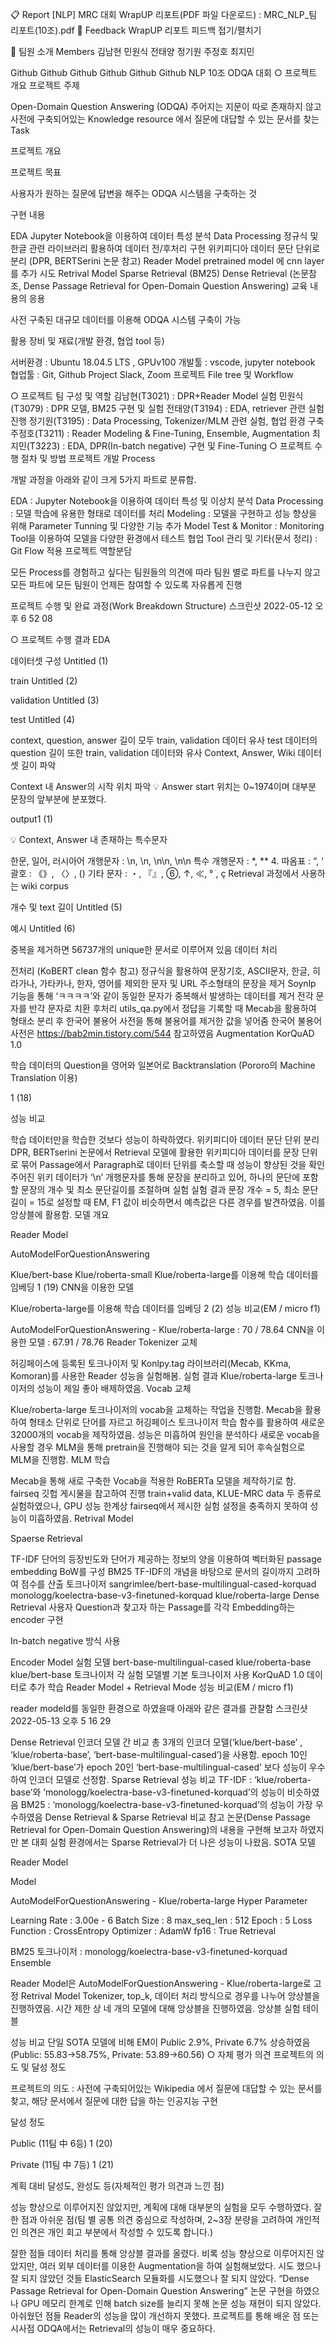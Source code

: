📋 Report
[NLP] MRC 대회 WrapUP 리포트(PDF 파일 다운로드) : MRC_NLP_팀 리포트(10조).pdf
💯 Feedback
WrapUP 리포트 피드백 접기/펼치기

👋 팀원 소개
Members
김남현	민원식	전태양	정기원	주정호	최지민
					
Github	Github	Github	Github	Github	Github
NLP 10조 ODQA 대회
○ 프로젝트 개요
프로젝트 주제

Open-Domain Question Answering (ODQA) 주어지는 지문이 따로 존재하지 않고 사전에 구축되어있는 Knowledge resource 에서 질문에 대답할 수 있는 문서를 찾는 Task

프로젝트 개요

프로젝트 목표

사용자가 원하는 질문에 답변을 해주는 ODQA 시스템을 구축하는 것

구현 내용

EDA
Jupyter Notebook을 이용하여 데이터 특성 분석
Data Processing
정규식 및 한글 관련 라이브러리 활용하여 데이터 전/후처리 구현
위키피디아 데이터 문단 단위로 분리 (DPR, BERTSerini 논문 참고)
Reader Model
pretrained model 에 cnn layer를 추가 시도
Retrival Model
Sparse Retrieval (BM25)
Dense Retrieval (논문참조, Dense Passage Retrieval for Open-Domain Question Answering)
교육 내용의 응용

사전 구축된 대규모 데이터를 이용해 ODQA 시스템 구축이 가능

활용 장비 및 재료(개발 환경, 협업 tool 등)

서버환경 : Ubuntu 18.04.5 LTS , GPUv100
개발툴 : vscode, jupyter notebook
협업툴 : Git, Github Project Slack, Zoom
프로젝트 File tree 및 Workflow

○ 프로젝트 팀 구성 및 역할
김남현(T3021) : DPR+Reader Model 실험
민원식(T3079) : DPR 모델, BM25 구현 및 실험
전태양(T3194) : EDA, retriever 관련 실험 진행
정기원(T3195) : Data Processing, Tokenizer/MLM 관련 실험, 협업 환경 구축
주정호(T3211) : Reader Modeling & Fine-Tuning, Ensemble, Augmentation
최지민(T3223) : EDA, DPR(In-batch negative) 구현 및 Fine-Tuning
○ 프로젝트 수행 절차 및 방법
프로젝트 개발 Process

개발 과정을 아래와 같이 크게 5가지 파트로 분류함.

EDA : Jupyter Notebook을 이용하여 데이터 특성 및 이상치 분석
Data Processing : 모델 학습에 유용한 형태로 데이터를 처리
Modeling : 모델을 구현하고 성능 향상을 위해 Parameter Tunning 및 다양한 기능 추가
Model Test & Monitor : Monitoring Tool을 이용하여 모델을 다양한 환경에서 테스트
협업 Tool 관리 및 기타(문서 정리) : Git Flow 적용
프로젝트 역할분담

모든 Process를 경험하고 싶다는 팀원들의 의견에 따라 팀원 별로 파트를 나누지 않고 모든 파트에 모든 팀원이 언제든 참여할 수 있도록 자유롭게 진행

프로젝트 수행 및 완료 과정(Work Breakdown Structure) 스크린샷 2022-05-12 오후 6 52 08

○ 프로젝트 수행 결과
EDA

데이터셋 구성 Untitled (1)

train Untitled (2)

validation Untitled (3)

test Untitled (4)

context, question, answer 길이 모두 train, validation 데이터 유사
test 데이터의 question 길이 또한 train, validation 데이터와 유사
Context, Answer, Wiki 데이터셋 길이 파악

Context 내 Answer의 시작 위치 파악
💡 Answer start 위치는 0~1974이며 대부분 문장의 앞부분에 분포했다.

output1 (1)

💡 Context, Answer 내 존재하는 특수문자

한문, 일어, 러시아어
개행문자 : \n, \n, \n\n, \n\n
특수 개행문자 : *, ** 4. 따옴표 : “, ‘
괄호 : 《》, 〈〉, ()
기타 문자 : ・, 『』, ⑥, ↑, ≪, ° ׁ, ç
Retrieval 과정에서 사용하는 wiki corpus

개수 및 text 길이 Untitled (5)

예시 Untitled (6)

중복을 제거하면 56737개의 unique한 문서로 이루어져 있음
데이터 처리

전처리 (KoBERT clean 함수 참고)
정규식을 활용하여 문장기호, ASCII문자, 한글, 히라가나, 가타카나, 한자, 영어를 제외한 문자 및 URL 주소형태의 문장을 제거
Soynlp 기능을 통해 ‘ㅋㅋㅋㅋ’와 같이 동일한 문자가 중복해서 발생하는 데이터를 제거
전각 문자를 반각 문자로 치환
후처리
utils_qa.py에서 정답을 기록할 때 Mecab을 활용하여 형태소 분리 후 한국어 불용어 사전을 통해 불용어를 제거한 값을 넣어줌
한국어 불용어 사전은 https://bab2min.tistory.com/544 참고하였음
Augmentation
KorQuAD 1.0

학습 데이터의 Question을 영어와 일본어로 Backtranslation (Pororo의 Machine Translation 이용)

1 (18)

성능 비교

학습 데이터만을 학습한 것보다 성능이 하락하였다.
위키피디아 데이터 문단 단위 분리
DPR, BERTserini 논문에서 Retrieval 모델에 활용한 위키피디아 데이터를 문장 단위로 묶어 Passage에서 Paragraph로 데이터 단위를 축소할 때 성능이 향상된 것을 확인
주어진 위키 데이터가 ‘\n’ 개행문자를 통해 문장을 분리하고 있어, 하나의 문단에 포함할 문장의 개수 및 최소 문단길이를 조절하며 실험
실험 결과 문장 개수 = 5, 최소 문단길이 = 15로 설정할 때 EM, F1 값이 비슷하면서 예측값은 다른 경우를 발견하였음. 이를 앙상블에 활용함.
모델 개요

Reader Model

AutoModelForQuestionAnswering

Klue/bert-base
Klue/roberta-small
Klue/roberta-large를 이용해 학습 데이터를 임베딩 1 (19)
CNN을 이용한 모델

Klue/roberta-large를 이용해 학습 데이터를 임베딩 2 (2)
성능 비교(EM / micro f1)

AutoModelForQuestionAnswering - Klue/roberta-large : 70 / 78.64
CNN을 이용한 모델 : 67.91 / 78.76
Reader Tokenizer 교체

허깅페이스에 등록된 토크나이저 및 Konlpy.tag 라이브러리(Mecab, KKma, Komoran)를 사용한 Reader 성능을 실험해봄.
실험 결과 Klue/roberta-large 토크나이저의 성능이 제일 좋아 배제하였음.
Vocab 교체

Klue/roberta-large 토크나이저의 vocab을 교체하는 작업을 진행함.
Mecab을 활용하여 형태소 단위로 단어를 자르고 허깅페이스 토크나이저 학습 함수를 활용하여 새로운 32000개의 vocab을 제작하였음.
성능은 미흡하여 원인을 분석하다 새로운 vocab을 사용할 경우 MLM을 통해 pretrain을 진행해야 되는 것을 알게 되어 후속실험으로 MLM을 진행함.
MLM 학습

Mecab을 통해 새로 구축한 Vocab을 적용한 RoBERTa 모델을 제작하기로 함.
fairseq 깃헙 게시물을 참고하여 진행
train+valid data, KLUE-MRC data 두 종류로 실험하였으나, GPU 성능 한계상 fairseq에서 제시한 실험 설정을 충족하지 못하여 성능이 미흡하였음.
Retrival Model

Spaerse Retrieval

TF-IDF 단어의 등장빈도와 단어가 제공하는 정보의 양을 이용하여 벡터화된 passage embedding BoW를 구성
BM25 TF-IDF의 개념을 바탕으로 문서의 길이까지 고려하여 점수를 산출
토크나이저
sangrimlee/bert-base-multilingual-cased-korquad
monologg/koelectra-base-v3-finetuned-korquad
klue/roberta-large
Dense Retrieval 사용자 Question과 찾고자 하는 Passage를 각각 Embedding하는 encoder 구현

In-batch negative 방식 사용

Encoder Model
실험 모델
bert-base-multilingual-cased
klue/roberta-base
klue/bert-base
토크나이저 각 실험 모델별 기본 토크나이저 사용
KorQuAD 1.0 데이터로 추가 학습
Reader Model + Retrieval Mode 성능 비교(EM / micro f1)

reader modeld를 동일한 환경으로 하였을때 아래와 같은 결과를 관찰함 스크린샷 2022-05-13 오후 5 16 29

Dense Retrieval 인코더 모델 간 비교
총 3개의 인코더 모델(’klue/bert-base’ , ‘klue/roberta-base’, ‘bert-base-multilingual-cased’)을 사용함.
epoch 10인 ‘klue/bert-base’가 epoch 20인 ‘bert-base-multilingual-cased’ 보다 성능이 우수하여 인코더 모델로 선정함.
Sparse Retrieval 성능 비교
TF-IDF : ‘klue/roberta-base’와 ‘monologg/koelectra-base-v3-finetuned-korquad’의 성능이 비슷하였음
BM25 : ‘monologg/koelectra-base-v3-finetuned-korquad’의 성능이 가장 우수하였음
Dense Retrieval & Sparse Retrieval 비교 참고 논문(Dense Passage Retrieval for Open-Domain Question Answering)의 내용을 구현해 보고자 하였지만 본 대회 실험 환경에서는 Sparse Retrieval가 더 나은 성능이 나왔음.
SOTA 모델

Reader Model

Model

AutoModelForQuestionAnswering - Klue/roberta-large
Hyper Parameter

Learning Rate : 3.00e - 6
Batch Size : 8
max_seq_len : 512
Epoch : 5
Loss Function : CrossEntropy
Optimizer : AdamW
fp16 : True
Retrieval

BM25
토크나이저 : monologg/koelectra-base-v3-finetuned-korquad
Ensemble

Reader Model은 AutoModelForQuestionAnswering - Klue/roberta-large로 고정
Retrival Model
Tokenizer, top_k, 데이터 처리 방식으로 경우를 나누어 앙상블을 진행하였음.
시간 제한 상 네 개의 모델에 대해 앙상블을 진행하였음.
앙상블 실험 테이블

성능 비교
단일 SOTA 모델에 비해 EM이 Public 2.9%, Private 6.7% 상승하였음 (Public: 55.83→58.75%, Private: 53.89→60.56)
○ 자체 평가 의견
프로젝트의 의도 및 달성 정도

프로젝트의 의도 : 사전에 구축되어있는 Wikipedia 에서 질문에 대답할 수 있는 문서를 찾고, 해당 문서에서 질문에 대한 답을 하는 인공지능 구현

달성 정도

Public (11팀 中 6등) 1 (20)

Private (11팀 中 7등) 1 (21)

계획 대비 달성도, 완성도 등(자체적인 평가 의견과 느낀 점)

성능 향상으로 이루어지진 않았지만, 계획에 대해 대부분의 실험을 모두 수행하였다.
잘한 점과 아쉬운 점(팀 별 공통 의견 중심으로 작성하며, 2~3장 분량을 고려하여 개인적인 의견은 개인 회고 부분에서 작성할 수 있도록 합니다.)

잘한 점들
데이터 처리를 통해 앙상블 결과를 올렸다.
비록 성능 향상으로 이루어지진 않았지만, 여러 외부 데이터를 이용한 Augmentation을 하여 실험해보았다.
시도 했으나 잘 되지 않았던 것들
ElasticSearch 모듈화를 시도했으나 잘 되지 않았다.
“Dense Passage Retrieval for Open-Domain Question Answering” 논문 구현을 하였으나 GPU 메모리 한계로 인해 batch size를 늘리지 못해 논문 성능 재현이 되지 않았다.
아쉬웠던 점들
Reader의 성능을 많이 개선하지 못했다.
프로젝트를 통해 배운 점 또는 시사점
ODQA에서는 Retrieval의 성능이 매우 중요하다.
